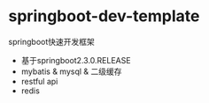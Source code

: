 # springboot-dev-template
springboot快速开发框架

*  基于springboot2.3.0.RELEASE
*  mybatis & mysql & 二级缓存
*  restful api
*  redis
